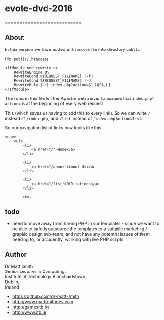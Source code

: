 # evote-dvd-2016
===========================

About
-------------------------------------------------------
In this version we have added a `.htaccess` file into directory `public`


file: `public/.htaccess`

    <IfModule mod_rewrite.c>
        RewriteEngine On
        RewriteCond %{REQUEST_FILENAME} !-f
        RewriteCond %{REQUEST_FILENAME} !-d
        RewriteRule (.+) index.php?action=$1 [QSA,L]
    </IfModule>

The rules in this file tell the Apache web server to assume that `index.php?action=` is at the beginning of every web request

This (which saves us having to add this to every link). So we can write `/` instead of `/index.php`, and `/list` instead of `/index.php?action=list`.

So our navigation list of links now looks like this

    <nav>
        <ul>
            <li>
                <a href="/">Home</a>
            </li>
    
            <li>
                <a href="/about">About Us</a>
            </li>
    
            <li>
                <a href="/list">DVD ratings</a>
            </li>
            
            etc.
    
todo
-------

* need to move away from having PHP in our templates - since we want to be able to safetly outsource the templates to a suitable marketing / graphic design sub-team, and not have any potential issues of them needing to, or accidently, working with live PHP scripts


Author
-------------------------------------------------------

Dr Matt Smith
<br>Senior Lecturer in Computing,
<br>Institute of Technology Blanchardstown,
<br>Dublin, 
<br>Ireland

* https://github.com/dr-matt-smith
* http://www.mattsmithdev.com
* http://gamesitb.ie/
* http://www.itb.ie
